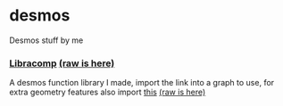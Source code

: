 # desmos
Desmos stuff by me

### [Libracomp](https://www.desmos.com/calculator/xtjiv0lr7r) [(raw is here)](https://raw.githubusercontent.com/SlyceDF/desmos/main/libracomp.dsm)
A desmos function library I made, import the link into a graph to use, for extra geometry features also import [this](https://www.desmos.com/geometry/btw8t6quv0) [(raw is here)](https://raw.githubusercontent.com/SlyceDF/desmos/main/libragem.dsm)
